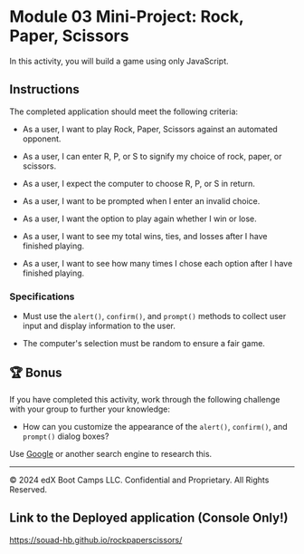# Module 03 Mini-Project: Rock, Paper, Scissors

In this activity, you will build a game using only JavaScript.

## Instructions

The completed application should meet the following criteria:

* As a user, I want to play Rock, Paper, Scissors against an automated opponent.

* As a user, I can enter R, P, or S to signify my choice of rock, paper, or scissors.

* As a user, I expect the computer to choose R, P, or S in return.

* As a user, I want to be prompted when I enter an invalid choice.

* As a user, I want the option to play again whether I win or lose.

* As a user, I want to see my total wins, ties, and losses after I have finished playing.

* As a user, I want to see how many times I chose each option after I have finished playing.

### Specifications

* Must use the `alert()`, `confirm()`, and `prompt()` methods to collect user input and display information to the user.

* The computer's selection must be random to ensure a fair game.


## 🏆 Bonus

If you have completed this activity, work through the following challenge with your group to further your knowledge:

* How can you customize the appearance of the `alert()`, `confirm()`, and `prompt()` dialog boxes?

Use [Google](https://www.google.com) or another search engine to research this.

---

© 2024 edX Boot Camps LLC. Confidential and Proprietary. All Rights Reserved.

## Link to the Deployed application (Console Only!)
https://souad-hb.github.io/rockpaperscissors/

